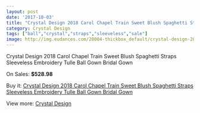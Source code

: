 ```yaml
---
layout: post
date: '2017-10-03'
title: "Crystal Design 2018 Carol Chapel Train Sweet Blush Spaghetti Straps Sleeveless Embroidery Tulle Ball Gown Bridal Gown"
category: Crystal Design 
tags: ["ball","crystal","straps","sleeveless","sale"]
image: http://img.eudances.com/28004-thickbox_default/crystal-design-2018-carol-chapel-train-sweet-blush-spaghetti-straps-sleeveless-embroidery-tulle-ball-gown-bridal-gown.jpg
---
```

Crystal Design 2018 Carol Chapel Train Sweet Blush Spaghetti Straps Sleeveless Embroidery Tulle Ball Gown Bridal Gown

On Sales: **$528.98**
<a href="https://www.eudances.com/en/crystal-design/9257-crystal-design-2018-carol-chapel-train-sweet-blush-spaghetti-straps-sleeveless-embroidery-tulle-ball-gown-bridal-gown.html"><amp-img layout="responsive" width="600" height="600" src="//img.eudances.com/28004-thickbox_default/crystal-design-2018-carol-chapel-train-sweet-blush-spaghetti-straps-sleeveless-embroidery-tulle-ball-gown-bridal-gown.jpg" alt="Crystal Design 2018 Carol Chapel Train Sweet Blush Spaghetti Straps Sleeveless Embroidery Tulle Ball Gown Bridal Gown 0" /></a>
<a href="https://www.eudances.com/en/crystal-design/9257-crystal-design-2018-carol-chapel-train-sweet-blush-spaghetti-straps-sleeveless-embroidery-tulle-ball-gown-bridal-gown.html"><amp-img layout="responsive" width="600" height="600" src="//img.eudances.com/28009-thickbox_default/crystal-design-2018-carol-chapel-train-sweet-blush-spaghetti-straps-sleeveless-embroidery-tulle-ball-gown-bridal-gown.jpg" alt="Crystal Design 2018 Carol Chapel Train Sweet Blush Spaghetti Straps Sleeveless Embroidery Tulle Ball Gown Bridal Gown 1" /></a>
<a href="https://www.eudances.com/en/crystal-design/9257-crystal-design-2018-carol-chapel-train-sweet-blush-spaghetti-straps-sleeveless-embroidery-tulle-ball-gown-bridal-gown.html"><amp-img layout="responsive" width="600" height="600" src="//img.eudances.com/28008-thickbox_default/crystal-design-2018-carol-chapel-train-sweet-blush-spaghetti-straps-sleeveless-embroidery-tulle-ball-gown-bridal-gown.jpg" alt="Crystal Design 2018 Carol Chapel Train Sweet Blush Spaghetti Straps Sleeveless Embroidery Tulle Ball Gown Bridal Gown 2" /></a>
<a href="https://www.eudances.com/en/crystal-design/9257-crystal-design-2018-carol-chapel-train-sweet-blush-spaghetti-straps-sleeveless-embroidery-tulle-ball-gown-bridal-gown.html"><amp-img layout="responsive" width="600" height="600" src="//img.eudances.com/28007-thickbox_default/crystal-design-2018-carol-chapel-train-sweet-blush-spaghetti-straps-sleeveless-embroidery-tulle-ball-gown-bridal-gown.jpg" alt="Crystal Design 2018 Carol Chapel Train Sweet Blush Spaghetti Straps Sleeveless Embroidery Tulle Ball Gown Bridal Gown 3" /></a>
<a href="https://www.eudances.com/en/crystal-design/9257-crystal-design-2018-carol-chapel-train-sweet-blush-spaghetti-straps-sleeveless-embroidery-tulle-ball-gown-bridal-gown.html"><amp-img layout="responsive" width="600" height="600" src="//img.eudances.com/28006-thickbox_default/crystal-design-2018-carol-chapel-train-sweet-blush-spaghetti-straps-sleeveless-embroidery-tulle-ball-gown-bridal-gown.jpg" alt="Crystal Design 2018 Carol Chapel Train Sweet Blush Spaghetti Straps Sleeveless Embroidery Tulle Ball Gown Bridal Gown 4" /></a>
<a href="https://www.eudances.com/en/crystal-design/9257-crystal-design-2018-carol-chapel-train-sweet-blush-spaghetti-straps-sleeveless-embroidery-tulle-ball-gown-bridal-gown.html"><amp-img layout="responsive" width="600" height="600" src="//img.eudances.com/28005-thickbox_default/crystal-design-2018-carol-chapel-train-sweet-blush-spaghetti-straps-sleeveless-embroidery-tulle-ball-gown-bridal-gown.jpg" alt="Crystal Design 2018 Carol Chapel Train Sweet Blush Spaghetti Straps Sleeveless Embroidery Tulle Ball Gown Bridal Gown 5" /></a>

Buy it: [Crystal Design 2018 Carol Chapel Train Sweet Blush Spaghetti Straps Sleeveless Embroidery Tulle Ball Gown Bridal Gown](https://www.eudances.com/en/crystal-design/9257-crystal-design-2018-carol-chapel-train-sweet-blush-spaghetti-straps-sleeveless-embroidery-tulle-ball-gown-bridal-gown.html "Crystal Design 2018 Carol Chapel Train Sweet Blush Spaghetti Straps Sleeveless Embroidery Tulle Ball Gown Bridal Gown")

View more: [Crystal Design ](https://www.eudances.com/en/134-crystal-design "Crystal Design ")